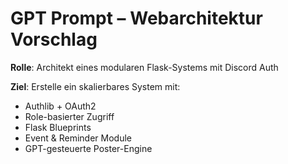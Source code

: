 
# GPT Prompt – Webarchitektur Vorschlag

**Rolle**: Architekt eines modularen Flask-Systems mit Discord Auth

**Ziel**: Erstelle ein skalierbares System mit:
- Authlib + OAuth2
- Role-basierter Zugriff
- Flask Blueprints
- Event & Reminder Module
- GPT-gesteuerte Poster-Engine

